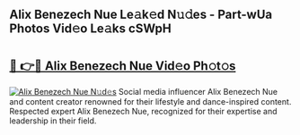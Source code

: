 ## Alix Benezech Nue Le𝚊k𝚎d N𝚞𝚍es - Part-wUa Photos Vid𝚎o Le𝚊ks cSWpH

# <h2><a href="http://fb6n1f2.evod.top/?m=Alix+Benezech+Nue">🔗 👉🔴 Alix Benezech Nue Vid𝚎o Ph𝚘t𝚘s</a></h2>

[![Alix Benezech Nue N𝚞d𝚎s](https://i.imgur.com/8V9OHl7.gif)](http://fb6n1f2.evod.top/?m=Alix+Benezech+Nue)
Social media influencer Alix Benezech Nue and content creator renowned for their lifestyle and dance-inspired content. Respected expert Alix Benezech Nue, recognized for their expertise and leadership in their field. 
